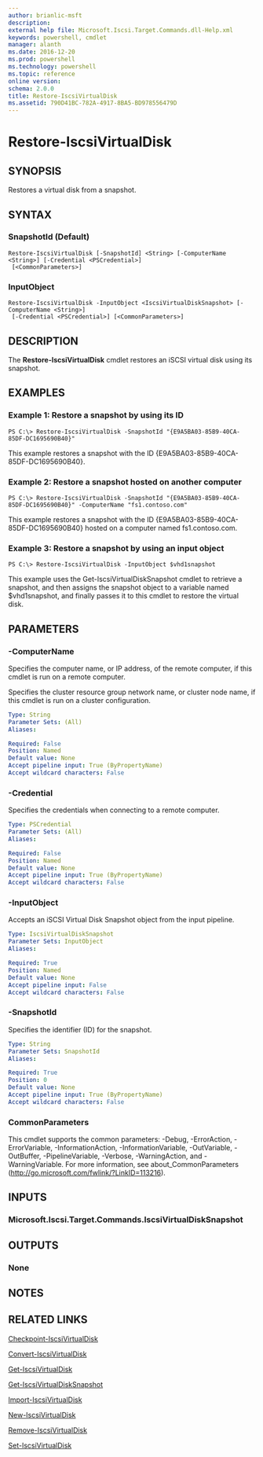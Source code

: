 ```yaml
---
author: brianlic-msft
description: 
external help file: Microsoft.Iscsi.Target.Commands.dll-Help.xml
keywords: powershell, cmdlet
manager: alanth
ms.date: 2016-12-20
ms.prod: powershell
ms.technology: powershell
ms.topic: reference
online version: 
schema: 2.0.0
title: Restore-IscsiVirtualDisk
ms.assetid: 790D41BC-782A-4917-8BA5-BD978556479D
---
```


# Restore-IscsiVirtualDisk

## SYNOPSIS
Restores a virtual disk from a snapshot.

## SYNTAX

### SnapshotId (Default)
```
Restore-IscsiVirtualDisk [-SnapshotId] <String> [-ComputerName <String>] [-Credential <PSCredential>]
 [<CommonParameters>]
```

### InputObject
```
Restore-IscsiVirtualDisk -InputObject <IscsiVirtualDiskSnapshot> [-ComputerName <String>]
 [-Credential <PSCredential>] [<CommonParameters>]
```

## DESCRIPTION
The **Restore-IscsiVirtualDisk** cmdlet restores an iSCSI virtual disk using its snapshot.

## EXAMPLES

### Example 1: Restore a snapshot by using its ID
```
PS C:\> Restore-IscsiVirtualDisk -SnapshotId "{E9A5BA03-85B9-40CA-85DF-DC1695690B40}"
```

This example restores a snapshot with the ID {E9A5BA03-85B9-40CA-85DF-DC1695690B40}.

### Example 2: Restore a snapshot hosted on another computer
```
PS C:\> Restore-IscsiVirtualDisk -SnapshotId "{E9A5BA03-85B9-40CA-85DF-DC1695690B40}" -ComputerName "fs1.contoso.com"
```

This example restores a snapshot with the ID {E9A5BA03-85B9-40CA-85DF-DC1695690B40} hosted on a computer named fs1.contoso.com.

### Example 3: Restore a snapshot by using an input object
```
PS C:\> Restore-IscsiVirtualDisk -InputObject $vhd1snapshot
```

This example uses the Get-IscsiVirtualDiskSnapshot cmdlet to retrieve a snapshot, and then assigns the snapshot object to a variable named $vhd1snapshot, and finally passes it to this cmdlet to restore the virtual disk.

## PARAMETERS

### -ComputerName
Specifies the computer name, or IP address, of the remote computer, if this cmdlet is run on a remote computer.

Specifies the cluster resource group network name, or cluster node name, if this cmdlet is run on a cluster configuration.

```yaml
Type: String
Parameter Sets: (All)
Aliases: 

Required: False
Position: Named
Default value: None
Accept pipeline input: True (ByPropertyName)
Accept wildcard characters: False
```

### -Credential
Specifies the credentials when connecting to a remote computer.

```yaml
Type: PSCredential
Parameter Sets: (All)
Aliases: 

Required: False
Position: Named
Default value: None
Accept pipeline input: True (ByPropertyName)
Accept wildcard characters: False
```

### -InputObject
Accepts an iSCSI Virtual Disk Snapshot object from the input pipeline.

```yaml
Type: IscsiVirtualDiskSnapshot
Parameter Sets: InputObject
Aliases: 

Required: True
Position: Named
Default value: None
Accept pipeline input: False
Accept wildcard characters: False
```

### -SnapshotId
Specifies the identifier (ID) for the snapshot.

```yaml
Type: String
Parameter Sets: SnapshotId
Aliases: 

Required: True
Position: 0
Default value: None
Accept pipeline input: True (ByPropertyName)
Accept wildcard characters: False
```

### CommonParameters
This cmdlet supports the common parameters: -Debug, -ErrorAction, -ErrorVariable, -InformationAction, -InformationVariable, -OutVariable, -OutBuffer, -PipelineVariable, -Verbose, -WarningAction, and -WarningVariable. For more information, see about_CommonParameters (http://go.microsoft.com/fwlink/?LinkID=113216).

## INPUTS

### Microsoft.Iscsi.Target.Commands.IscsiVirtualDiskSnapshot

## OUTPUTS

### None

## NOTES

## RELATED LINKS

[Checkpoint-IscsiVirtualDisk](./Checkpoint-IscsiVirtualDisk.md)

[Convert-IscsiVirtualDisk](./Convert-IscsiVirtualDisk.md)

[Get-IscsiVirtualDisk](./Get-IscsiVirtualDisk.md)

[Get-IscsiVirtualDiskSnapshot](./Get-IscsiVirtualDiskSnapshot.md)

[Import-IscsiVirtualDisk](./Import-IscsiVirtualDisk.md)

[New-IscsiVirtualDisk](./New-IscsiVirtualDisk.md)

[Remove-IscsiVirtualDisk](./Remove-IscsiVirtualDisk.md)

[Set-IscsiVirtualDisk](./Set-IscsiVirtualDisk.md)

